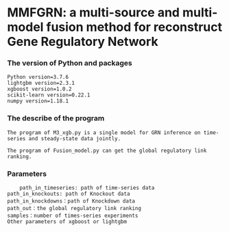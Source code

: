 # MMFGRN: a multi-source and multi-model fusion method for reconstruct Gene Regulatory Network

### The version of Python and packages
    Python version=3.7.6
	lightgbm version=2.3.1
	xgboost version=1.0.2
	scikit-learn version=0.22.1
	numpy version=1.18.1

### The describe of the program 

```
The program of M3_xgb.py is a single model for GRN inference on time-series and steady-state data jointly.

The program of Fusion_model.py can get the global regulatory link ranking.
```

### Parameters
        path_in_timeseries: path of time-series data
	path_in_knockouts: path of Knockout data
	path_in_knockdowns：path of Knockdown data
	path_out：the global regulatory link ranking
	samples：number of times-series experiments
	Other parameters of xgboost or lightgbm
